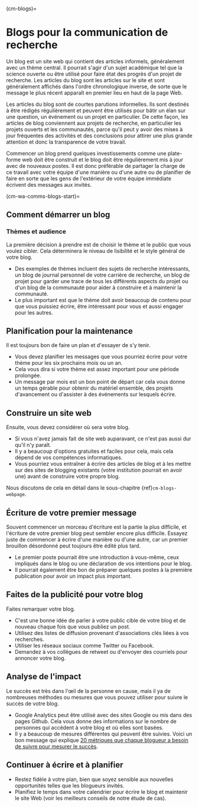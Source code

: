 (cm-blogs)=
# Blogs pour la communication de recherche

Un blog est un site web qui contient des articles informels, généralement avec un thème central. Il pourrait s'agir d'un sujet académique tel que la science ouverte ou être utilisé pour faire état des progrès d'un projet de recherche. Les articles du blog sont les articles sur le site et sont généralement affichés dans l'ordre chronologique inverse, de sorte que le message le plus récent apparaît en premier lieu en haut de la page Web.

Les articles du blog sont de courtes parutions informelles. Ils sont destinés à être rédigés régulièrement et peuvent être utilisés pour bâtir un élan sur une question, un événement ou un projet en particulier. De cette façon, les articles de blog conviennent aux projets de recherche, en particulier les projets ouverts et les communautés, parce qu'il peut y avoir des mises à jour fréquentes des activités et des conclusions pour attirer une plus grande attention et donc la transparence de votre travail.

Commencer un blog prend quelques investissements comme une plate-forme web doit être construit et le blog doit être régulièrement mis à jour avec de nouveaux postes. Il est donc préférable de partager la charge de ce travail avec votre équipe d'une manière ou d'une autre ou de planifier de faire en sorte que les gens de l'extérieur de votre équipe immédiate écrivent des messages aux invités.

(cm-wa-comms-blogs-start)=
## Comment démarrer un blog

### Thèmes et audience

La première décision à prendre est de choisir le thème et le public que vous voulez cibler. Cela déterminera le niveau de lisibilité et le style général de votre blog.

* Des exemples de thèmes incluent des sujets de recherche intéressants, un blog de journal personnel de votre carrière de recherche, un blog de projet pour garder une trace de tous les différents aspects du projet ou d'un blog de la communauté pour aider à construire et à maintenir la communauté.
* Le plus important est que le thème doit avoir beaucoup de contenu pour que vous puissiez écrire, être intéressant pour vous et aussi engager pour les autres.

## Planification pour la maintenance

Il est toujours bon de faire un plan et d'essayer de s'y tenir.

* Vous devez planifier les messages que vous pourriez écrire pour votre thème pour les six prochains mois ou un an.
* Cela vous dira si votre thème est assez important pour une période prolongée.
* Un message par mois est un bon point de départ car cela vous donne un temps gérable pour obtenir du matériel ensemble, des projets d'avancement ou d'assister à des événements sur lesquels écrire.

## Construire un site web

Ensuite, vous devez considérer où sera votre blog.

* Si vous n'avez jamais fait de site web auparavant, ce n'est pas aussi dur qu'il n'y paraît.
* Il y a beaucoup d'options gratuites et faciles pour cela, mais cela dépend de vos compétences informatiques.
* Vous pourriez vous entraîner à écrire des articles de blog et à les mettre sur des sites de blogging existants (votre institution pourrait en avoir une) avant de construire votre propre blog.

Nous discutons de cela en détail dans le sous-chapitre {ref}`cm-blogs-webpage`.

## Écriture de votre premier message

Souvent commencer un morceau d'écriture est la partie la plus difficile, et l'écriture de votre premier blog peut sembler encore plus difficile. Essayez juste de commencer à écrire d'une manière ou d'une autre, car un premier brouillon désordonné peut toujours être édité plus tard.

* Le premier poste pourrait être une introduction à vous-même, ceux impliqués dans le blog ou une déclaration de vos intentions pour le blog.
* Il pourrait également être bon de préparer quelques postes à la première publication pour avoir un impact plus important.

## Faites de la publicité pour votre blog

Faites remarquer votre blog.

* C'est une bonne idée de parler à votre public cible de votre blog et de nouveau chaque fois que vous publiez un post.
* Utilisez des listes de diffusion provenant d'associations clés liées à vos recherches.
* Utiliser les réseaux sociaux comme Twitter ou Facebook.
* Demandez à vos collègues de retweet ou d'envoyer des courriels pour annoncer votre blog.

## Analyse de l'impact

Le succès est très dans l'œil de la personne en cause, mais il ya de nombreuses méthodes ou mesures que vous pouvez utiliser pour suivre le succès de votre blog.

* Google Analytics peut être utilisé avec des sites Google ou mis dans des pages Github. Cela vous donne des informations sur le nombre de personnes qui accèdent à votre blog et où elles sont basées.
* Il y a beaucoup de mesures différentes qui peuvent être suivies. Voici un bon message qui explique [20 métriques que chaque blogueur a besoin de suivre pour mesurer le succès](https://www.dreamhost.com/blog/metrics-every-blogger-needs-to-track/).

## Continuer à écrire et à planifier

* Restez fidèle à votre plan, bien que soyez sensible aux nouvelles opportunités telles que les blogueurs invités.
* Planifiez le temps dans votre calendrier pour écrire le blog et maintenir le site Web (voir les meilleurs conseils de notre étude de cas).
